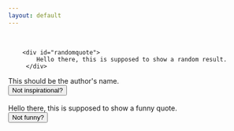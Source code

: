 ```yaml
---
layout: default
---
```


<br>
<div class="quote">

        <div id="randomquote">
            Hello there, this is supposed to show a random result.
         </div>


<div id="author">
     This should be the author's name.
</div>

</div>

<button class="randomGen" id="quoteGen">
    Not inspirational?
</button>

<br>
<br>


<div class="quote" id="funnyquote">
    Hello there, this is supposed to show a funny quote.
</div>

<button class="randomGen" id="funnyGen">
    Not funny?
</button>

<script src="{{ '/assets/js/homepage.js' | relative_url }}" type="text/javascript">

</script>